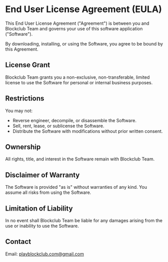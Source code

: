 # End User License Agreement (EULA)

This End User License Agreement ("Agreement") is between you and Blockclub Team and governs your use of this software application ("Software").

By downloading, installing, or using the Software, you agree to be bound by this Agreement.

## License Grant
Blockclub Team grants you a non-exclusive, non-transferable, limited license to use the Software for personal or internal business purposes.

## Restrictions
You may not:
- Reverse engineer, decompile, or disassemble the Software.
- Sell, rent, lease, or sublicense the Software.
- Distribute the Software with modifications without prior written consent.

## Ownership
All rights, title, and interest in the Software remain with Blockclub Team.

## Disclaimer of Warranty
The Software is provided "as is" without warranties of any kind. You assume all risks from using the Software.

## Limitation of Liability
In no event shall Blockclub Team be liable for any damages arising from the use or inability to use the Software.

## Contact
Email: playblockclub.com@gmail.com
